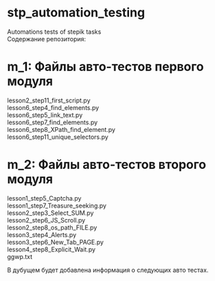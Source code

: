 # stp_automation_testing
Automations tests of stepik tasks<br>
Содержание репозитория:

# m_1: Файлы авто-тестов первого модуля

lesson2_step11_first_script.py<br>
lesson6_step4_find_elements.py<br>
lesson6_step5_link_text.py<br>
lesson6_step7_find_elements.py<br>
lesson6_step8_XPath_find_element.py<br>
lesson6_step11_unique_selectors.py<br>
# m_2: Файлы авто-тестов второго модуля

lesson1_step5_Captcha.py<br>
lesson1_step7_Treasure_seeking.py<br>
lesson2_step3_Select_SUM.py<br>
lesson2_step6_JS_Scroll.py<br>
lesson2_step8_os_path_FILE.py<br>
lesson3_step4_Alerts.py<br>
lesson3_step6_New_Tab_PAGE.py<br>
lesson4_step8_Explicit_Wait.py<br>
ggwp.txt<br>

В дубущем будет добавлена информация о следующих авто тестах.



